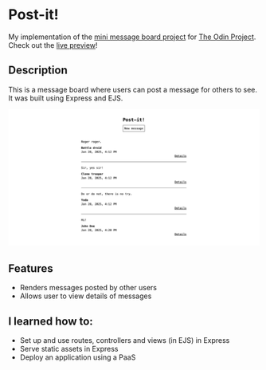 # Post-it!

My implementation of the [mini message board project](https://www.theodinproject.com/lessons/node-path-nodejs-mini-message-board) for [The Odin Project](https://theodinproject.com/). Check out the [live preview](https://competent-sherye-jooo-lee-c3504d9d.koyeb.app/)!

## Description

This is a message board where users can post a message for others to see. It was built using Express and EJS.

![Screenshot of Post-it! homepage](./public/demo-img.png)

## Features

- Renders messages posted by other users
- Allows user to view details of messages

## I learned how to:

- Set up and use routes, controllers and views (in EJS) in Express
- Serve static assets in Express
- Deploy an application using a PaaS
